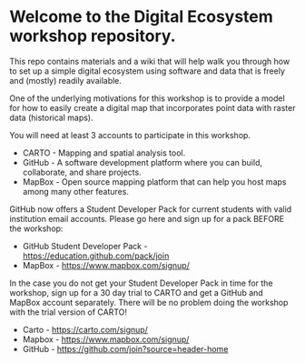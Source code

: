 # Welcome to the Digital Ecosystem workshop repository. 

This repo contains materials and a wiki that will help walk you through how to set up a simple digital ecosystem using software and data that is freely and (mostly) readily available. 

One of the underlying motivations for this workshop is to provide a model for how to easily create a digital map that incorporates point data with raster data (historical maps). 

You will need at least 3 accounts to participate in this workshop.

* CARTO - Mapping and spatial analysis tool.
* GitHub - A software development platform where you can build, collaborate, and share projects.
* MapBox - Open source mapping platform that can help you host maps among many other features.

GitHub now offers a Student Developer Pack for current students with valid institution email accounts. 
Please go here and sign up for a pack BEFORE the workshop:

* GitHub Student Developer Pack - https://education.github.com/pack/join
* MapBox - https://www.mapbox.com/signup/

In the case you do not get your Student Developer Pack in time for the workshop, sign up for a 30 day trial to CARTO and get a GitHub and MapBox account separately. There will be no problem doing the workshop with the trial version of CARTO!

* Carto - https://carto.com/signup/
* Mapbox - https://www.mapbox.com/signup/
* GitHub - https://github.com/join?source=header-home
